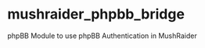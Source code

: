 mushraider_phpbb_bridge
============================

phpBB Module to use phpBB Authentication in MushRaider
